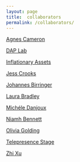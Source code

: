 ```yaml
---
layout: page
title:  collaborators
permalink: /collaborators/
---
```


[Agnes Cameron][agnes_cameron] 

[DAP Lab][dap]

[Inflationary Assets][inflationary]

[Jess Crooks][jess]

[Johannes Birringer][johan]

[Laura Bradley][laura]

[Michéle Danjoux][michele]

[Niamh Bennett][niamh]

[Olivia Golding][olivia]

[Telepresence Stage][telepresencestage]

[Zhi Xu][zhi]

[johan]: https://en.wikipedia.org/wiki/Johannes_Birringer
[inflationary]: https://inflationaryassets.com/
[agnes_cameron]: https://agnescameron.info/
[dap]: https://dap-lab.brunel.ac.uk/
[zhi]: https://zhixu.org/
[michele]: https://performingdresslab.com/team-member/michele-danjoux/
[telepresencestage]: https://www.telepresencestage.org
[jess]: https://vimeo.com/jesscrooksfilm
[niamh]: https://www.instagram.com/niamhdidwhat/
[olivia]: https://vimeo.com/258986529
[laura]: https://www.instagram.com/laura_bradley_/
